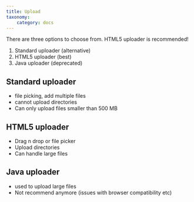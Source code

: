 ```yaml
---
title: Upload
taxonomy:
    category: docs
---
```


There are three options to choose from. HTML5 uploader is recommended!

1. Standard uploader (alternative)
2. HTML5 uploader (best)
3. Java uploader (deprecated)



## Standard uploader

- file picking, add multiple files
- cannot upload directories
- Can only upload files smaller than 500 MB



## HTML5 uploader

- Drag n drop or file picker
- Upload directories
- Can handle large files



## Java uploader

- used to upload large files
- Not recommend anymore (issues with browser compatibility etc)